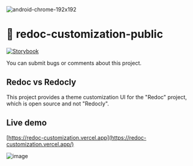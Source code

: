 ![android-chrome-192x192](https://user-images.githubusercontent.com/42884032/162612702-54ffe192-80f0-4279-8d99-9b8b5ed199e2.png)

# 📘 redoc-customization-public

[![Storybook](https://cdn.jsdelivr.net/gh/storybookjs/brand@master/badge/badge-storybook.svg)](https://redoc-customization.vercel.app/)

You can submit bugs or comments about this project.

## Redoc vs Redocly

This project provides a theme customization UI for the "Redoc" project, which is open source and not "Redocly".


## Live demo

[https://redoc-customization.vercel.app](https://redoc-customization.vercel.app/)

![image](https://user-images.githubusercontent.com/42884032/162614302-398ba054-b437-4fde-a6bd-d8dd69b023be.png)
